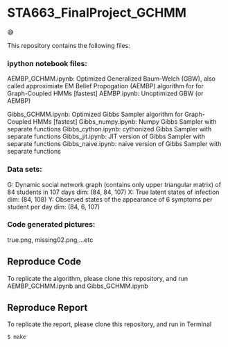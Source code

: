 # STA663_FinalProject_GCHMM

:sweat_smile: 

This repository contains the following files:

### ipython notebook files:
AEMBP_GCHMM.ipynb: Optimized Generalized Baum-Welch (GBW), also called approximiate EM Belief Propogation (AEMBP) algorithm for for Graph-Coupled HMMs [fastest]
AEMBP.ipynb: Unoptimized GBW (or AEMBP)

Gibbs_GCHMM.ipynb: Optimized Gibbs Sampler algorithm for Graph-Coupled HMMs [fastest]
Gibbs_numpy.ipynb: Numpy Gibbs Sampler with separate functions
Gibbs_cython.ipynb: cythonized Gibbs Sampler with separate functions
Gibbs_jit.ipynb: JIT version of Gibbs Sampler with separate functions
Gibbs_naive.ipynb: naive version of Gibbs Sampler with separate functions

### Data sets:
G: Dynamic social network graph (contains only upper triangular matrix) of 84 students in 107 days
dim: (84, 84, 107)
X: True latent states of infection 
dim: (84, 108)
Y: Observed states of the appearance of 6 symptoms per student per day
dim: (84, 6, 107)   

### Code generated pictures:
true.png, missing02.png,...etc

## Reproduce Code
To replicate the algorithm, please clone this repository, and run AEMBP_GCHMM.ipynb and Gibbs_GCHMM.ipynb

## Reproduce Report
To replicate the report, please clone this repository, and run in Terminal
```
$ make
```
